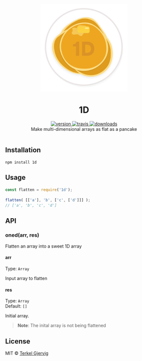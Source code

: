 <div align="center">
  <img src="https://github.com/terkelg/1d/raw/master/1d.png" alt="1D" width="280" />
</div>

<h1 align="center">1D</h1>

<div align="center">
  <a href="https://npmjs.org/package/1d">
    <img src="https://img.shields.io/npm/v/1d.svg" alt="version" />
  </a>
  <a href="https://travis-ci.org/terkelg/1d">
    <img src="https://img.shields.io/travis/terkelg/1d.svg" alt="travis" />
  </a>
  <a href="https://npmjs.org/package/1d">
    <img src="https://img.shields.io/npm/dm/1d.svg" alt="downloads" />
  </a>
</div>

<div align="center">Make multi-dimensional arrays as flat as a pancake</div>

<br />


## Installation

```
npm install 1d
```


## Usage

```js
const flatten = require('1d');

flatten( [['a'], 'b', ['c', ['d']]] );
// ['a', 'b', 'c', 'd']
```


## API

### oned(arr, res)

Flatten an array into a sweet 1D array

#### arr

Type: `Array`

Input array to flatten

#### res

Type: `Array`<br>
Default: `[]`

Initial array.

> **Note**: The inital array is not being flattened


## License

MIT © [Terkel Gjervig](https://terkel.com)
